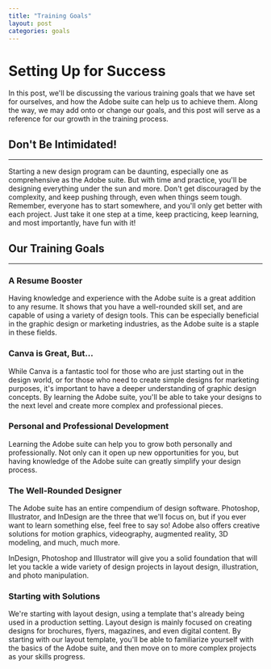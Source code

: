 ```yaml
---
title: "Training Goals"
layout: post
categories: goals
---
```


# Setting Up for Success


In this post, we'll be discussing the various training goals that we have set for ourselves, and how the Adobe suite can help us to achieve them. Along the way, we may add onto or change our goals, and this post will serve as a reference for our growth in the training process.

## Don't Be Intimidated!
---

Starting a new design program can be daunting, especially one as comprehensive as the Adobe suite. But with time and practice, you'll be designing everything under the sun and more. Don't get discouraged by the complexity, and keep pushing through, even when things seem tough. Remember, everyone has to start somewhere, and you'll only get better with each project. Just take it one step at a time, keep practicing, keep learning, and most importantly, have fun with it!

## Our Training Goals
---

### A Resume Booster

Having knowledge and experience with the Adobe suite is a great addition to any resume. It shows that you have a well-rounded skill set, and are capable of using a variety of design tools. This can be especially beneficial in the graphic design or marketing industries, as the Adobe suite is a staple in these fields.

### Canva is Great, But...

While Canva is a fantastic tool for those who are just starting out in the design world, or for those who need to create simple designs for marketing purposes, it's important to have a deeper understanding of graphic design concepts. By learning the Adobe suite, you'll be able to take your designs to the next level and create more complex and professional pieces.

### Personal and Professional Development

Learning the Adobe suite can help you to grow both personally and professionally. Not only can it open up new opportunities for you, but having knowledge of the Adobe suite can greatly simplify your design process.

### The Well-Rounded Designer

The Adobe suite has an entire compendium of design software. Photoshop, Illustrator, and InDesign are the three that we'll focus on, but if you ever want to learn something else, feel free to say so! Adobe also offers creative solutions for motion graphics, videography, augmented reality, 3D modeling, and much, much more.

InDesign, Photoshop and Illustrator will give you a solid foundation that will let you tackle a wide variety of design projects in layout design, illustration, and photo manipulation.

### Starting with Solutions

We're starting with layout design, using a template that's already being used in a production setting. Layout design is mainly focused on creating designs for brochures, flyers, magazines, and even digital content. By starting with our layout template, you'll be able to familiarize yourself with the basics of the Adobe suite, and then move on to more complex projects as your skills progress.